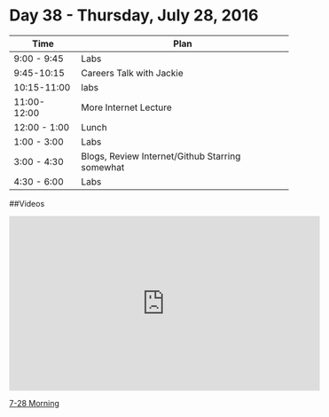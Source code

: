 # Day 38  - Thursday, July 28, 2016 


Time       | Plan     |
----------------|-------
9:00 - 9:45  | Labs
9:45-10:15 | Careers Talk with Jackie
10:15-11:00 | labs
11:00- 12:00  | More Internet Lecture
12:00 - 1:00    | Lunch
1:00 - 3:00    | Labs
3:00 - 4:30  | Blogs, Review Internet/Github Starring somewhat
4:30 - 6:00    | Labs

##Videos

<iframe width="560" height="315" src="https://www.youtube.com/embed/d_Qjb4tXgcg?rel=0&modestbranding=1" frameborder="0" allowfullscreen></iframe><p><a href="https://www.youtube.com/watch?v=d_Qjb4tXgcg">7-28 Morning</a></p>
